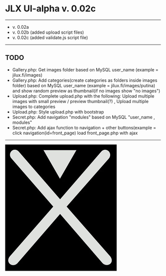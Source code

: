 # JLX UI-alpha v. 0.02c
------------------------

* v. 0.02a
* v. 0.02b (added upload script files)
* v. 0.02c (added validate.js script file)

------------------------


TODO
-------------------------

* Gallery.php: Get images folder based on MySQL user_name (example = jilux.fi/images)
* Gallery.php: Add categories(create categories as folders inside images folder) based on MySQL user_name (example = jilux.fi/images/putina) and show random preview as thumbnail(if no images show "no images")
* Upload.php: Complete upload.php with the following: Upload multiple images with small preview / preview thumbnail(?) , Upload multiple images to categories
* Upload.php: Style upload.php with bootstrap
* Secret.php: Add navigation "modules" based on MySQL "user_name , modules"
* Secret.php: Add ajax function to navigation + other buttons(example = click navigation(id=front_page) load front_page.php with ajax

-------------------------


![JILUX](https://raw.githubusercontent.com/jilux-dev/UI-alpha/master/images/xman-2.jpg)

